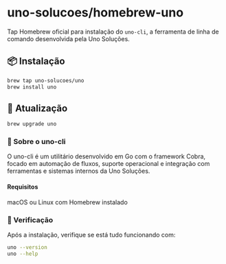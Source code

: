 # uno-solucoes/homebrew-uno

Tap Homebrew oficial para instalação do `uno-cli`, a ferramenta de linha de comando desenvolvida pela Uno Soluções.

## 📦 Instalação

```bash
brew tap uno-solucoes/uno
brew install uno
```

## 🔄 Atualização

```bash
brew upgrade uno
```

### 🔧 Sobre o uno-cli
O uno-cli é um utilitário desenvolvido em Go com o framework Cobra, focado em automação de fluxos, suporte operacional e integração com ferramentas e sistemas internos da Uno Soluções.

#### Requisitos
macOS ou Linux com Homebrew instalado

### 🧪 Verificação
Após a instalação, verifique se está tudo funcionando com:

```bash
uno --version
uno --help
```

